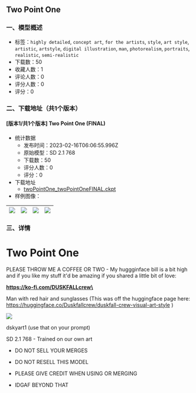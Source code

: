 ## Two Point One
### 一、模型概述

- 标签：`highly detailed`, `concept art`, `for the artists`, `style`, `art style`, `artistic`, `artstyle`, `digital illustration`, `man`, `photorealism`, `portraits`, `realistic`, `semi-realistic`
- 下载数：50
- 收藏人数：1
- 评论人数：0
- 评分人数：0
- 评分：0

### 二、下载地址（共1个版本）

#### [版本1/共1个版本] Two Point One (FINAL) 

- 统计数据
  - 发布时间：2023-02-16T06:06:55.996Z
  - 原始模型：SD 2.1 768
  - 下载数：50
  - 评分人数：0
  - 评分：0
- 下载地址
  - [twoPointOne_twoPointOneFINAL.ckpt](https://civitai.com/api/download/models/11065)
- 样例图像：

| <img src="https://image.civitai.com/xG1nkqKTMzGDvpLrqFT7WA/8c2356f5-2974-4b53-248b-ffc3581ad300/width=450/106716.jpeg" /> | <img src="https://image.civitai.com/xG1nkqKTMzGDvpLrqFT7WA/5c18dc06-19e6-40d6-4b26-a522f48c8000/width=450/106729.jpeg" /> | <img src="https://image.civitai.com/xG1nkqKTMzGDvpLrqFT7WA/77c2a008-de12-40ce-a29f-753b295d0100/width=450/106728.jpeg" /> | <img src="https://image.civitai.com/xG1nkqKTMzGDvpLrqFT7WA/67388f94-1940-40f2-b4c1-3ec1b7afd100/width=450/106727.jpeg" /> |
| ---- | ---- | ---- | ---- |


### 三、详情
<h1>Two Point One</h1><p>PLEASE THROW ME A COFFEE OR TWO - My huggginface bill is a bit high and if you like my stuff it'd be amazing if you shared a little bit of love:</p><p><a target="_blank" rel="ugc" href="https://ko-fi.com/DUSKFALLcrew\"><strong><u>https://ko-fi.com/DUSKFALLcrew\</u></strong></a></p><p>Man with red hair and sunglasses (This was off the huggingface page here: <a target="_blank" rel="ugc" href="https://huggingface.co/Duskfallcrew/duskfall-crew-visual-art-style">https://huggingface.co/Duskfallcrew/duskfall-crew-visual-art-style</a> )</p><img src="https://imagecache.civitai.com/xG1nkqKTMzGDvpLrqFT7WA/89206b74-70b7-4d82-6763-ed4a9e110d00/width=525" /><p>dskyart1 (use that on your prompt)</p><p></p><p>SD 2.1 768 - Trained on our own art</p><ul><li><p>DO NOT SELL YOUR MERGES</p></li><li><p>DO NOT RESELL THIS MODEL</p></li><li><p>PLEASE GIVE CREDIT WHEN USING OR MERGING</p></li><li><p>IDGAF BEYOND THAT</p></li></ul>